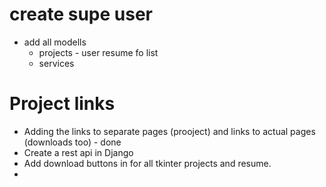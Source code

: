 # create supe user
- add all modells 
    - projects - user resume fo list
    - services

# Project links 
- Adding the links to  separate pages (prooject) and links to actual pages (downloads too) - done
- Create a rest api in Django
- Add download buttons in for all tkinter projects and resume.
- 



